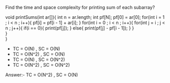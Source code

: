 Find the time and space complexity for printing sum of each subarray?

void printSums(int ar[]){
    int n = ar.length;
    int pf[N];
    pf[0] = ar[0];
    for(int i = 1 ; i < n ; i++){
        pf[i] = pf[i - 1] + ar[i];
    }
    for(int i = 0 ; i < n ; i++){
        for(int j = i ; j < n ; j++){
            if(i == 0){
                print(pf[j]);
            }
            else{
                print(pf[j] - pf[i - 1]);
            }
        }   
    }   
}

* TC = O(N) , SC = O(N)
* TC = O(N^2) , SC = O(N)
* TC = O(N) , SC = O(N^2)
* TC = O(N^2) , SC = O(N^2)

Answer:- TC = O(N^2) , SC = O(N)